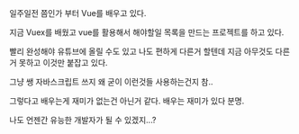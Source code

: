일주일전 쯤인가 부터 Vue를 배우고 있다.

지금 Vuex를 배웠고 vue를 활용해서 해야할일 목록을 만드는 프로젝트를 하고 있다.

빨리 완성해야 유튜브에 올릴 수도 있고 나도 편하게 다른거 할텐데 지금 아무것도 다른거 못하고 이것만 붙잡고 있다.

그냥 쌩 자바스크립트 쓰지 왜 굳이 이런것들 사용하는건지 참..

그렇다고 배우는게 재미가 없는건 아닌거 같다. 배우는 재미가 있다 분명.

나도 언젠간 유능한 개발자가 될 수 있겠지...?
